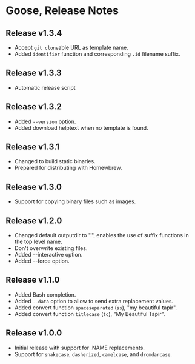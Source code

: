# Goose, Release Notes

## Release v1.3.4

* Accept `git clone`able URL as template name.
* Added `identifier` function and corresponding `.id` filename suffix.

## Release v1.3.3

* Automatic release script

## Release v1.3.2

* Added `--version` option.
* Added download helptext when no template is found.

## Release v1.3.1

* Changed to build static binaries.
* Prepared for distributing with Homewbrew.


## Release v1.3.0

* Support for copying binary files such as images.

## Release v1.2.0

* Changed default outputdir to ".", enables the use of suffix functions in the
  top level name.
* Don't overwrite existing files.
* Added --interactive option.
* Added --force option.


## Release v1.1.0

* Added Bash completion.
* Added `--data` option to allow to send extra replacement values.
* Added convert function `spaceseparated` (`ss`), "my beautiful tapir".
* Added convert function `titlecase` (`tc`), "My Beautiful Tapir".

## Release v1.0.0

* Initial release with support for .NAME replacements.
* Support for `snakecase`, `dasherized`, `camelcase`, and `dromdarcase`.


